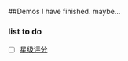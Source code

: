 ##Demos I have finished. maybe...
### list to do
- [ ] [星级评分](https://coliver777.github.io/Demos/2017-10-scoreWithStar/)
